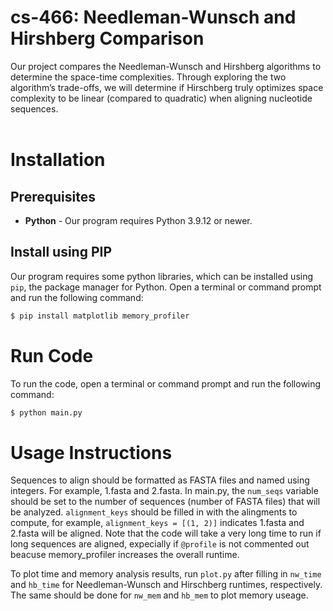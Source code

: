 # cs-466: Needleman-Wunsch and Hirshberg Comparison 

Our project compares the Needleman-Wunsch and Hirshberg algorithms to determine the space-time complexities. Through exploring the two algorithm’s trade-offs, we will determine if Hirschberg truly optimizes space complexity to be linear (compared to quadratic) when aligning nucleotide sequences.  
<br>

# Installation
## Prerequisites
- **Python** - Our program requires Python 3.9.12 or newer. 
## Install using PIP
Our program requires some python libraries, which can be installed using `pip`, the package manager for Python. Open a terminal or command prompt and run the following command:

```bash
$ pip install matplotlib memory_profiler
```

# Run Code
To run the code, open a terminal or command prompt and run the following command:
```bash
$ python main.py
```

# Usage Instructions
Sequences to align should be formatted as FASTA files and named using integers. For example, 1.fasta and 2.fasta. In main.py, the `num_seqs` variable should be set to the number of sequences (number of FASTA files) that will be analyzed. `alignment_keys` should be filled in with the alingments to compute, for example, `alignment_keys = [(1, 2)]` indicates 1.fasta and 2.fasta will be aligned. Note that the code will take a very long time to run if long sequences are aligned, expecially if `@profile` is not commented out beacuse memory_profiler increases the overall runtime.


To plot time and memory analysis results, run `plot.py` after filling in `nw_time` and `hb_time` for Needleman-Wunsch and Hirschberg runtimes, respectively. The same should be done for `nw_mem` and `hb_mem` to plot memory useage.
